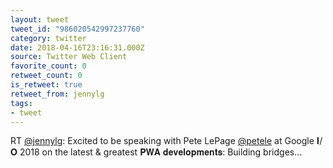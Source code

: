 ```yaml
---
layout: tweet
tweet_id: "986020542997237760"
category: twitter
date: 2018-04-16T23:16:31.000Z
source: Twitter Web Client
favorite_count: 0
retweet_count: 0
is_retweet: true
retweet_from: jennylg
tags:
- tweet
---
```


RT [@jennylg](https://twitter.com/@jennylg): Excited to be speaking with Pete LePage [@petele](https://twitter.com/@petele) at Google 𝐈/𝐎 2018 on the latest &amp; greatest 𝐏𝐖𝐀 𝐝𝐞𝐯𝐞𝐥𝐨𝐩𝐦𝐞𝐧𝐭𝐬: Building bridges…
